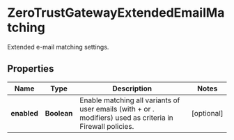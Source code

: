 

# ZeroTrustGatewayExtendedEmailMatching

Extended e-mail matching settings.

## Properties

| Name | Type | Description | Notes |
|------------ | ------------- | ------------- | -------------|
|**enabled** | **Boolean** | Enable matching all variants of user emails (with + or . modifiers) used as criteria in Firewall policies. |  [optional] |



